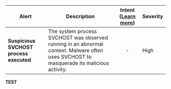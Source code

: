 |Alert|Description|Intent ([Learn more](#intentions))|Severity|
|----|----|:----:|--|
|**Suspicious SVCHOST process executed**|The system process SVCHOST was observed running in an abnormal context. Malware often uses SVCHOST to masquerade its malicious activity.|-|High|
**TEST**
